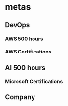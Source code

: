 # metas

## DevOps

### AWS 500 hours

### AWS Certifications

## AI 500 hours

### Microsoft Certifications

## Company
